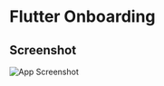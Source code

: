# Flutter Onboarding




## Screenshot

![App Screenshot](https://github.com/mahdinazmi/Onboarding/blob/main/screenshot.jpg)

